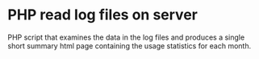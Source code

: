# PHP read log files on server

PHP script that examines the data in the log files and produces a
single short summary html page containing the usage statistics for each month.
